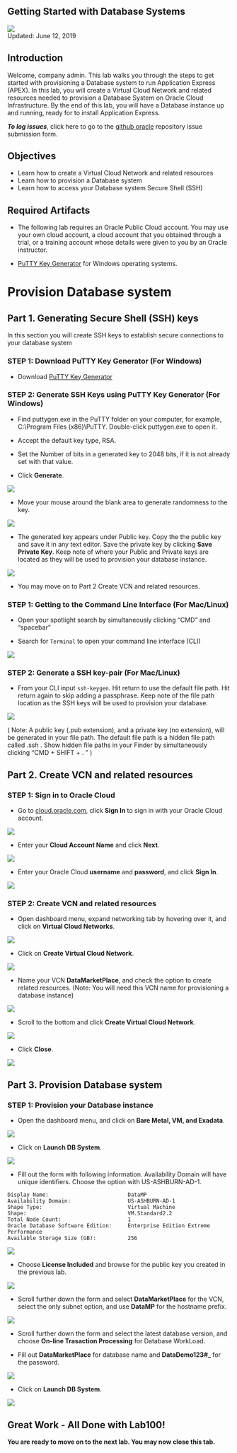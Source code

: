 Getting Started with Database Systems
----------------------------------------------------------------------------

![](images/100/lab100-intro.png)  
Updated: June 12, 2019

## **Introduction**

Welcome, company admin. This lab walks you through the steps to get started with provisioning a Database system to run Application Express (APEX). In this lab, you will create a Virtual Cloud Network and related resources needed to provision a Database System on Oracle Cloud Infrastructure. By the end of this lab, you will have a Database instance up and running, ready for to install Application Express.

**_To log issues_**, click here to go to the [github oracle](https://github.com/oracle/learning-library/issues/new) repository issue submission form.

## Objectives
-   Learn how to create a Virtual Cloud Network and related resources
-   Learn how to provision a Database system
-   Learn how to access your Database system Secure Shell (SSH)


## Required Artifacts
-   The following lab requires an Oracle Public Cloud account. You may use your own cloud account, a cloud account that you obtained through a trial, or a training account whose details were given to you by an Oracle instructor.

-   [PuTTY Key Generator](https://www.putty.org/) for Windows operating systems.

# Provision Database system


## Part 1. Generating Secure Shell (SSH) keys

In this section you will create SSH keys to establish secure connections to your database system

### **STEP 1: Download PuTTY Key Generator (For Windows)**

-   Download [PuTTY Key Generator](https://www.putty.org/)

### **STEP 2: Generate SSH Keys using PuTTY Key Generator (For Windows)**

-   Find puttygen.exe in the PuTTY folder on your computer, for example, C:\Program Files (x86)\PuTTY. Double-click puttygen.exe to open it.

-   Accept the default key type, RSA.

-   Set the Number of bits in a generated key to 2048 bits, if it is not already set with that value.

-   Click **Generate**.

![](./images/100/lab100-1.png)

-   Move your mouse around the blank area to generate randomness to the key.

![](./images/100/lab100-2.png)

-   The generated key appears under Public key. Copy the the public key and save it in any text editor. Save the private key by clicking **Save Private Key**. Keep note of where your Public and Private keys are located as they will be used to provision your database instance. 

![](./images/100/putty4.png)

-   You may move on to Part 2 Create VCN and related resources.

### **STEP 1: Getting to the Command Line Interface (For Mac/Linux)**

-   Open your spotlight search by simultaneously clicking “CMD” and “spacebar”

-   Search for ```Terminal``` to open your command line interface (CLI)

![](./images/100/lab100-terminal.png)

### **STEP 2: Generate a SSH key-pair (For Mac/Linux)**

-   From your CLI input ```ssh-keygen```. Hit return to use the default file path. Hit return again to skip adding a passphrase. Keep note of the file path location as the SSH keys will be used to provision your database.

![](./images/100/lab100-terminal2.png)

  ( Note: A public key (.pub extension), and a private key (no extension), will be generated in your file path. The           default   file path is a hidden file path called .ssh . Show hidden file paths in your Finder by simultaneously clicking     “CMD + SHIFT + . ” )

## Part 2. Create VCN and related resources

### **STEP 1: Sign in to Oracle Cloud**

-   Go to [cloud.oracle.com](https://cloud.oracle.com), click **Sign In** to sign in with your Oracle Cloud account.

![](./images/100/lab100-signin1.png)

-   Enter your **Cloud Account Name** and click **Next**.

![](./images/100/lab100-signin2.png)

-   Enter your Oracle Cloud **username** and **password**, and click **Sign In**.

![](./images/100/lab100-signin3.png)

### **STEP 2: Create VCN and related resources**

-   Open dashboard menu, expand networking tab by hovering over it, and click on **Virtual Cloud Networks**.

![](./images/100/lab100-4.png)

-   Click on **Create Virtual Cloud Network**.

![](./images/100/lab100-6.png)

-   Name your VCN **DataMarketPlace**, and check the option to create related resources. 
    (Note: You will need this VCN name for provisioning a database instance)
    
![](./images/100/lab100-7.png)    

-   Scroll to the bottom and click **Create Virtual Cloud Network**.

![](./images/100/lab100-8.png) 

-   Click **Close**.

![](./images/100/lab100-16.png) 

## Part 3. Provision Database system

### **STEP 1: Provision your Database instance**

-   Open the dashboard menu, and click on **Bare Metal, VM, and Exadata**.

![](./images/100/lab100-9.png) 

-   Click on **Launch DB System**.

![](./images/100/lab100-10.png) 

-   Fill out the form with following information. Availability Domain will have unique identifiers. Choose the option with US-ASHBURN-AD-1.

```
Display Name:                         DataMP
Availability Domain:                  US-ASHBURN-AD-1
Shape Type:                           Virtual Machine
Shape:                                VM.Standard2.2
Total Node Count:                     1
Oracle Database Software Edition:     Enterprise Edition Extreme Performance
Available Storage Size (GB):          256
```

![](./images/100/lab100-11.png) 

-   Choose **License Included** and browse for the public key you created in the previous lab.

![](./images/100/lab100-12.png) 

-   Scroll further down the form and select **DataMarketPlace** for the VCN, select the only subnet option, and use **DataMP** for the hostname prefix.

![](./images/100/lab100-13.png)

-   Scroll further down the form and select the latest database version, and choose **On-line Trasaction Processing** for Database WorkLoad.

-   Fill out **DataMarketPlace** for database name and **DataDemo123#_** for the password.

![](./images/100/lab100-14.png)

-   Click on **Launch DB System**.

![](./images/100/lab100-15.png)





## Great Work - All Done with Lab100!
**You are ready to move on to the next lab. You may now close this tab.**


